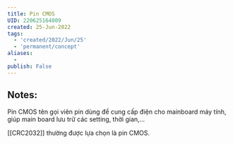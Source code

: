 ```yaml
---
title: Pin CMOS
UID: 220625164009
created: 25-Jun-2022
tags:
  - 'created/2022/Jun/25'
  - 'permanent/concept'
aliases:
  - 
publish: False
---
```

## Notes:
Pin CMOS tên gọi viên pin dùng để cung cấp điện cho mainboard máy tính, giúp main board lưu trữ các setting, thời gian,...

[[CRC2032]] thường được lựa chọn là pin CMOS.





